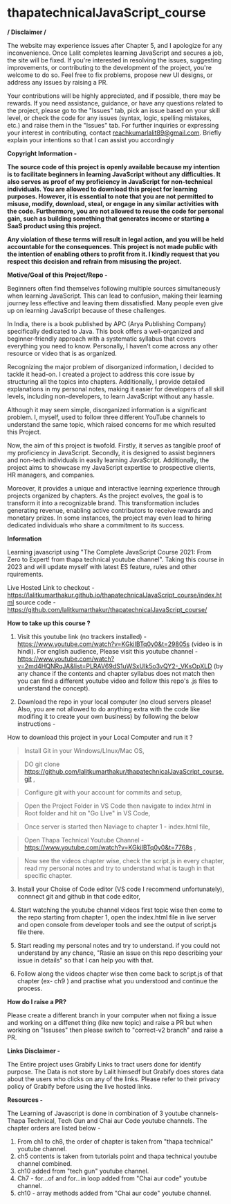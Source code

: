 # thapatechnicalJavaScript_course

**/ Disclaimer /**

The website may experience issues after Chapter 5, and I apologize for any inconvenience. Once Lalit completes learning JavaScript and secures a job, the site will be fixed. If you're interested in resolving the issues, suggesting improvements, or contributing to the development of the project, you're welcome to do so. Feel free to fix problems, propose new UI designs, or address any issues by raising a PR.

Your contributions will be highly appreciated, and if possible, there may be rewards. If you need assistance, guidance, or have any questions related to the project, please go to the "Issues" tab, pick an issue based on your skill level, or check the code for any issues (syntax, logic, spelling mistakes, etc.) and raise them in the "Issues" tab. For further inquiries or expressing your interest in contributing, contact reachkumarlalit89@gmail.com. Briefly explain your intentions so that I can assist you accordingly

**Copyright Information -**

**The source code of this project is openly available because my intention is to facilitate beginners in learning JavaScript without any difficulties. It also serves as proof of my proficiency in JavaScript for non-technical individuals. You are allowed to download this project for learning purposes. However, it is essential to note that you are not permitted to misuse, modify, download, steal, or engage in any similar activities with the code. Furthermore, you are not allowed to reuse the code for personal gain, such as building something that generates income or starting a SaaS product using this project.**

**Any violation of these terms will result in legal action, and you will be held accountable for the consequences. This project is not made public with the intention of enabling others to profit from it. I kindly request that you respect this decision and refrain from misusing the project.**


**Motive/Goal of this Project/Repo -**

Beginners often find themselves following multiple sources simultaneously when learning JavaScript. This can lead to confusion, making their learning journey less effective and leaving them dissatisfied. Many people even give up on learning JavaScript because of these challenges.

In India, there is a book published by APC (Arya Publishing Company) specifically dedicated to Java. This book offers a well-organized and beginner-friendly approach with a systematic syllabus that covers everything you need to know. Personally, I haven't come across any other resource or video that is as organized.

Recognizing the major problem of disorganized information, I decided to tackle it head-on. I created a project to address this core issue by structuring all the topics into chapters. Additionally, I provide detailed explanations in my personal notes, making it easier for developers of all skill levels, including non-developers, to learn JavaScript without any hassle.

Although it may seem simple, disorganized information is a significant problem. I, myself, used to follow three different YouTube channels to understand the same topic, which raised concerns for me which resulted this Project.

Now, the aim of this project is twofold. Firstly, it serves as tangible proof of my proficiency in JavaScript. Secondly, it is designed to assist beginners and non-tech individuals in easily learning JavaScript. Additionally, the project aims to showcase my JavaScript expertise to prospective clients, HR managers, and companies.

Moreover, it provides a unique and interactive learning experience through projects organized by chapters. As the project evolves, the goal is to transform it into a recognizable brand. This transformation includes generating revenue, enabling active contributors to receive rewards and monetary prizes. In some instances, the project may even lead to hiring dedicated individuals who share a commitment to its success.

**Information**

Learning javascript using "The Complete JavaScript Course 2021: From Zero to Expert! from thapa technical youtube channel".
Taking this course in 2023 and will update myself with latest ES feature, rules and other rquirements.

Live Hosted Link to checkout - https://lalitkumarthakur.github.io/thapatechnicalJavaScript_course/index.html
source code - https://github.com/lalitkumarthakur/thapatechnicalJavaScript_course/

**How to take up this course ?**

1) Visit this youtube link (no trackers installed) - https://www.youtube.com/watch?v=KGkiIBTq0y0&t=29805s (video is in hindi). For english audience, Please visit this youtube channel - https://www.youtube.com/watch?v=2md4HQNRqJA&list=PLRAV69dS1uWSxUIk5o3vQY2-_VKsOpXLD (by any chance if the contents and chapter syllabus does not match then you can find a different youtube video and follow this repo's .js files to understand the concept). 

2) Download the repo in your local computer (no cloud servers please! Also, you are not allowed to do anything extra with the code like modifing it to create your own business) by following the below instructions - 

How to download this project in your Local Computer and run it ?

> Install Git in your Windows/LInux/Mac OS,

> DO git clone https://github.com/lalitkumarthakur/thapatechnicalJavaScript_course.git ,

> Configure git with your account for commits and setup,

> Open the Project Folder in VS Code then navigate to index.html in Root folder and hit on "Go LIve" in VS Code,

> Once server is started then Naviage to chapter 1 - index.html file,

> Open Thapa Technical Youtube Channel - https://www.youtube.com/watch?v=KGkiIBTq0y0&t=7768s ,

> Now see the videos chapter wise, check the script.js in every chapter, read my personal notes and try to understand what is taugh in that specific chapter.

3) Install your Choise of Code editor (VS code I recommend unfortunately), connnect git and github in that code editor,

4) Start watching the youtube channel videos first topic wise then come to the repo starting from chapter 1, open the index.html file in live server and open console from developer tools and see the output of script.js file there. 

5) Start reading my personal notes and try to understand. if you could not understand by any chance, "Rasie an issue on this repo describing your issue in details" so that I can help you with that.

6) Follow along the videos chapter wise then come back to script.js of that chapter (ex- ch9 ) and practise what you understood  and continue the process.

**How do I raise a PR?**

Please create a different branch in your computer when not fixing a issue and working on a diffenet thing (like new topic) and raise a PR but when working on "Issuses" then please switch to "correct-v2 branch" and raise a PR.

**Links Disclaimer -**

The Entire project uses Grabify Links to tract users done for identify purpose. The Data is not store by Lalit himsedf but Grabify does stores data about the users who clicks on any of the links. Please refer to their privacy policy of Grabify before using the live hosted links.

**Resources -**

The Learning of Javascript is done in combination of 3 youtube channels- Thapa Technical, Tech Gun and Chai aur Code youtube channels. The chapter orders are listed below -

1. From ch1 to ch8, the order of chapter is taken from "thapa technical" youtube channel.
2. ch5 contents is taken from tutorials point and thapa technical youtube channel combined.
3. ch10 added from "tech gun" youtube channel.
4. Ch7 - for...of and for...in loop added from "Chai aur code" youtube channel.
5. ch10 - array methods added from "Chai aur code" youtube channel.
